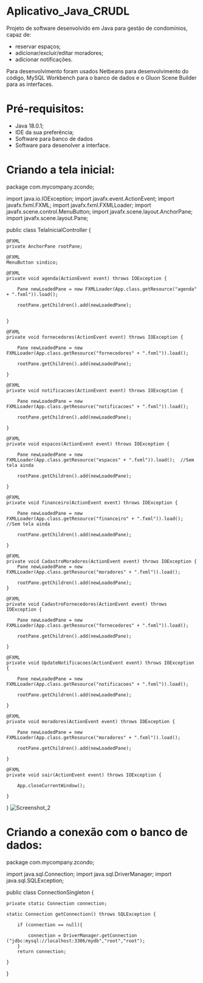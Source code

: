 # Aplicativo_Java_CRUDL

Projeto de software desenvolvido em Java para gestão de condomínios, capaz de:

* reservar espaços;
* adicionar/excluir/editar moradores;
* adicionar notificações.

Para desenvolvimento foram usados Netbeans para desenvolvimento do código, MySQL Workbench para o banco de dados e o Gluon Scene Builder para as interfaces.

# Pré-requisitos:

* Java 18.0.1;
* IDE da sua preferência;
* Software para banco de dados
* Software para desenolver a interface.

# Criando a tela inicial:

package com.mycompany.zcondo;

import java.io.IOException;
import javafx.event.ActionEvent;
import javafx.fxml.FXML;
import javafx.fxml.FXMLLoader;
import javafx.scene.control.MenuButton;
import javafx.scene.layout.AnchorPane;
import javafx.scene.layout.Pane;

public class TelaInicialController  {
  
    @FXML
    private AnchorPane rootPane;
    
    @FXML
    MenuButton sindico;

    @FXML
    private void agenda(ActionEvent event) throws IOException {
        
        Pane newLoadedPane = new FXMLLoader(App.class.getResource("agenda" + ".fxml")).load();

        rootPane.getChildren().add(newLoadedPane);
        

    }

    @FXML
    private void fornecedores(ActionEvent event) throws IOException {
       
        Pane newLoadedPane = new FXMLLoader(App.class.getResource("fornecedores" + ".fxml")).load();    

        rootPane.getChildren().add(newLoadedPane);
        
    }

    @FXML
    private void notificacoes(ActionEvent event) throws IOException {
        
        Pane newLoadedPane = new FXMLLoader(App.class.getResource("notificacoes" + ".fxml")).load();    

        rootPane.getChildren().add(newLoadedPane);
        
    }

    @FXML
    private void espacos(ActionEvent event) throws IOException {
        
        Pane newLoadedPane = new FXMLLoader(App.class.getResource("espacos" + ".fxml")).load();  //Sem tela ainda

        rootPane.getChildren().add(newLoadedPane);
        
    }
    
    @FXML
    private void financeiro(ActionEvent event) throws IOException {
        
        Pane newLoadedPane = new FXMLLoader(App.class.getResource("financeiro" + ".fxml")).load();  //Sem tela ainda

        rootPane.getChildren().add(newLoadedPane);
        
    }
        
    @FXML
    private void CadastroMoradores(ActionEvent event) throws IOException {
        Pane newLoadedPane = new FXMLLoader(App.class.getResource("moradores" + ".fxml")).load();  

        rootPane.getChildren().add(newLoadedPane);
    }
    
    @FXML
    private void CadastroFornecedores(ActionEvent event) throws IOException {
        
        Pane newLoadedPane = new FXMLLoader(App.class.getResource("fornecedores" + ".fxml")).load();  

        rootPane.getChildren().add(newLoadedPane);
        
    }
    
    @FXML
    private void UpdateNotificacoes(ActionEvent event) throws IOException {
        
        Pane newLoadedPane = new FXMLLoader(App.class.getResource("notificacoes" + ".fxml")).load();  

        rootPane.getChildren().add(newLoadedPane);
        
    }
    
    @FXML
    private void moradores(ActionEvent event) throws IOException {
        
        Pane newLoadedPane = new FXMLLoader(App.class.getResource("moradores" + ".fxml")).load();

        rootPane.getChildren().add(newLoadedPane);
        
    }
    
    @FXML
    private void sair(ActionEvent event) throws IOException {
        
        App.closeCurrentWindow();
              
    }
}
![Screenshot_2](https://user-images.githubusercontent.com/108675590/187092688-22fe6d96-7d82-4b1e-9d30-52e2b39a9499.png)

# Criando a conexão com o banco de dados:


package com.mycompany.zcondo;

import java.sql.Connection;
import java.sql.DriverManager;
import java.sql.SQLException;
        
public class ConnectionSingleton {
    
    private static Connection connection;
    
    static Connection getConnection() throws SQLException {
        
        if (connection == null){
            
            connection = DriverManager.getConnection ("jdbc:mysql://localhost:3306/mydb","root","root");
        }  
        return connection;
   
    }
    
}
